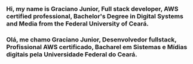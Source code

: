 ### Hi, my name is Graciano Junior, Full stack developer, AWS certified professional, Bachelor's Degree in Digital Systems and Media from the Federal University of Ceará.

### Olá, me chamo Graciano Junior, Desenvolvedor fullstack, Profissional AWS certificado, Bacharel em Sistemas e Mídias digitais pela Universidade Federal do Ceará.

<!--
**Graciano-B-L-Junior/Graciano-B-L-Junior** is a ✨ _special_ ✨ repository because its `README.md` (this file) appears on your GitHub profile.

Here are some ideas to get you started:

- 🔭 I’m currently working on ...
- 🌱 I’m currently learning ...
- 👯 I’m looking to collaborate on ...
- 🤔 I’m looking for help with ...
- 💬 Ask me about ...
- 📫 How to reach me: ...
- 😄 Pronouns: ...
- ⚡ Fun fact: ...
-->
